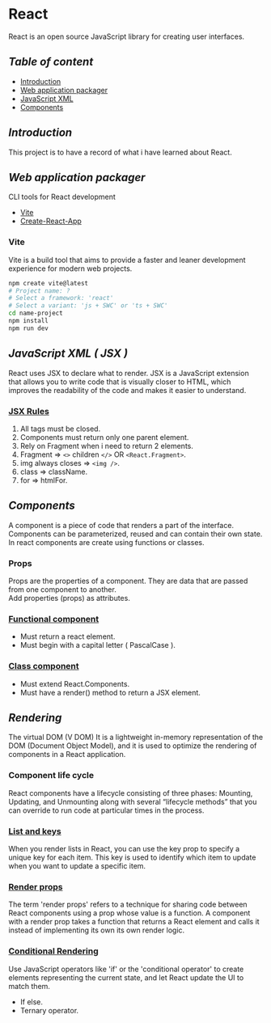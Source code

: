 # React

React is an open source JavaScript library for creating user interfaces.

## _Table of content_

- [Introduction](#introduction)
- [Web application packager](#web-application-packager)
- [JavaScript XML](#javascript-xml--jsx)
- [Components](#components)

## _Introduction_

This project is to have a record of what i have learned about React.

## _Web application packager_

CLI tools for React development

- [Vite](https://vitejs.dev/)
- [Create-React-App](https://create-react-app.dev/)

### Vite

Vite is a build tool that aims to provide a faster and leaner development experience for modern web projects.

```bash
npm create vite@latest
# Project name: ?
# Select a framework: 'react'
# Select a variant: 'js + SWC' or 'ts + SWC'
cd name-project
npm install
npm run dev
```

## _JavaScript XML ( JSX )_

React uses JSX to declare what to render. JSX is a JavaScript extension that allows you to write code that is visually closer to HTML, which improves the readability of the code and makes it easier to understand.

### [JSX Rules](/code/jsx.jsx)

1. All tags must be closed.
2. Components must return only one parent element.
3. Rely on Fragment when i need to return 2 elements.
4. Fragment => `<>` children `</>` OR `<React.Fragment>`.
5. img always closes => `<img />`.
6. class => className.
7. for => htmlFor.

## _Components_

A component is a piece of code that renders a part of the interface. Components can be parameterized, reused and can contain their own state. <br>
In react components are create using functions or classes.

### Props

Props are the properties of a component. They are data that are passed from one component to another. <br>
Add properties (props) as attributes.

### [Functional component](/code/components/functional-component.jsx)

- Must return a react element.
- Must begin with a capital letter ( PascalCase ).

### [Class component](/code/components/class-component.jsx)

- Must extend React.Components.
- Must have a render() method to return a JSX element.

## _Rendering_

The virtual DOM (V DOM) It is a lightweight in-memory representation of the DOM (Document Object Model),
and it is used to optimize the rendering of components in a React application.

### Component life cycle

React components have a lifecycle consisting of three phases: Mounting, Updating, and Unmounting along with several
“lifecycle methods” that you can override to run code at particular times in the process.

### [List and keys](/code/rendering/list-and-keys.jsx)

When you render lists in React, you can use the key prop to specify a unique key for each item.
This key is used to identify which item to update when you want to update a specific item.

### [Render props](/code/rendering/render-props.jsx)

The term 'render props' refers to a technique for sharing code between React components using a prop whose value is a function. A component with a render prop takes a function that returns a React element and calls it instead of implementing its own its own render logic.

### [Conditional Rendering](/code/rendering/conditional-rendering.jsx)

Use JavaScript operators like 'if' or the 'conditional operator' to create elements representing the current state,
and let React update the UI to match them.

- If else.
- Ternary operator.
